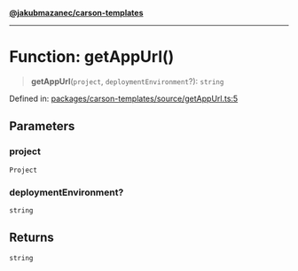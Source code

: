 [**@jakubmazanec/carson-templates**](../README.md)

---

# Function: getAppUrl()

> **getAppUrl**(`project`, `deploymentEnvironment`?): `string`

Defined in:
[packages/carson-templates/source/getAppUrl.ts:5](https://github.com/jakubmazanec/tools/blob/d8ee2855cc8c253cbcc5c4d49e7356ff8450cbde/packages/carson-templates/source/getAppUrl.ts#L5)

## Parameters

### project

`Project`

### deploymentEnvironment?

`string`

## Returns

`string`
